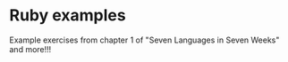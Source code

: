 Ruby examples
===============

Example exercises from chapter 1 of "Seven Languages in Seven Weeks" and more!!!
